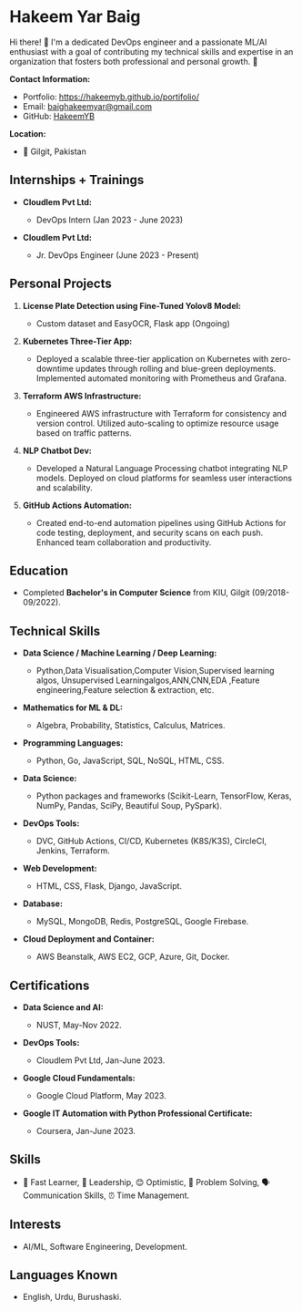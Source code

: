 # Hakeem Yar Baig

Hi there! 👋 I'm a dedicated DevOps engineer and a passionate ML/AI enthusiast with a goal of contributing my technical skills and expertise in an organization that fosters both professional and personal growth. 🚀

**Contact Information:**
- Portfolio: https://hakeemyb.github.io/portifolio/
- Email: baighakeemyar@gmail.com
- GitHub: [HakeemYB](https://github.com/HakeemYB)

**Location:**
- 📍 Gilgit, Pakistan

## Internships + Trainings

- **Cloudlem Pvt Ltd:**
  - DevOps Intern (Jan 2023 - June 2023)

- **Cloudlem Pvt Ltd:**
  - Jr. DevOps Engineer (June 2023 - Present)

## Personal Projects

1. **License Plate Detection using Fine-Tuned Yolov8 Model:**
   - Custom dataset and EasyOCR, Flask app (Ongoing)

2. **Kubernetes Three-Tier App:**
   - Deployed a scalable three-tier application on Kubernetes with zero-downtime updates through rolling and blue-green deployments. Implemented automated monitoring with Prometheus and Grafana.

3. **Terraform AWS Infrastructure:**
   - Engineered AWS infrastructure with Terraform for consistency and version control. Utilized auto-scaling to optimize resource usage based on traffic patterns.

4. **NLP Chatbot Dev:**
   - Developed a Natural Language Processing chatbot integrating NLP models. Deployed on cloud platforms for seamless user interactions and scalability.

5. **GitHub Actions Automation:**
   - Created end-to-end automation pipelines using GitHub Actions for code testing, deployment, and security scans on each push. Enhanced team collaboration and productivity.

## Education

  - Completed **Bachelor's in Computer Science** from KIU, Gilgit (09/2018-09/2022).


## Technical Skills

- **Data Science / Machine Learning / Deep Learning:**
  - Python,Data Visualisation,Computer Vision,Supervised learning algos, Unsupervised Learningalgos,ANN,CNN,EDA ,Feature engineering,Feature selection & extraction, etc.
  
- **Mathematics for ML & DL:**
  - Algebra, Probability, Statistics, Calculus, Matrices.

- **Programming Languages:**
  - Python, Go, JavaScript, SQL, NoSQL, HTML, CSS.

- **Data Science:**
  - Python packages and frameworks (Scikit-Learn, TensorFlow, Keras, NumPy, Pandas, SciPy, Beautiful Soup, PySpark).

- **DevOps Tools:**
  - DVC, GitHub Actions, CI/CD, Kubernetes (K8S/K3S), CircleCI, Jenkins, Terraform.

- **Web Development:**
  - HTML, CSS, Flask, Django, JavaScript.

- **Database:**
  - MySQL, MongoDB, Redis, PostgreSQL, Google Firebase.

- **Cloud Deployment and Container:**
  - AWS Beanstalk, AWS EC2, GCP, Azure, Git, Docker.

## Certifications

- **Data Science and AI:**
  - NUST, May-Nov 2022.

- **DevOps Tools:**
  - Cloudlem Pvt Ltd, Jan-June 2023.

- **Google Cloud Fundamentals:**
  - Google Cloud Platform, May 2023.

- **Google IT Automation with Python Professional Certificate:**
  - Coursera, Jan-June 2023.

## Skills

- 🚀 Fast Learner, 💼 Leadership, 😊 Optimistic, 🧠 Problem Solving, 🗣️ Communication Skills, ⏰ Time Management.

## Interests

- AI/ML, Software Engineering, Development.

## Languages Known

- English, Urdu, Burushaski.

